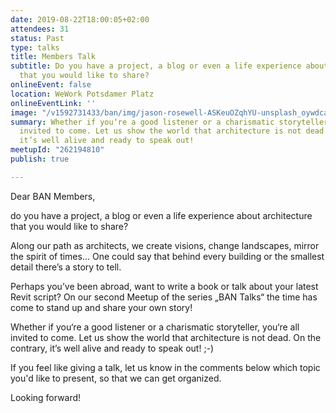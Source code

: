 ```yaml
---
date: 2019-08-22T18:00:05+02:00
attendees: 31
status: Past
type: talks
title: Members Talk
subtitle: Do you have a project, a blog or even a life experience about architecture
  that you would like to share?
onlineEvent: false
location: WeWork Potsdamer Platz
onlineEventLink: ''
image: "/v1592731433/ban/img/jason-rosewell-ASKeuOZqhYU-unsplash_oywdca.jpg"
summary: Whether if you‘re a good listener or a charismatic storyteller, you‘re all
  invited to come. Let us show the world that architecture is not dead. On the contrary,
  it’s well alive and ready to speak out!
meetupId: "262194810"
publish: true

---
```

Dear BAN Members,

do you have a project, a blog or even a life experience about architecture that you would like to share?

Along our path as architects, we create visions, change landscapes, mirror the spirit of times... One could say that behind every building or the smallest detail there’s a story to tell.

Perhaps you’ve been abroad, want to write a book or talk about your latest Revit script? On our second Meetup of the series „BAN Talks“ the time has come to stand up and share your own story!

Whether if you‘re a good listener or a charismatic storyteller, you‘re all invited to come. Let us show the world that architecture is not dead. On the contrary, it’s well alive and ready to speak out! ;-)

If you feel like giving a talk, let us know in the comments below which topic you'd like to present, so that we can get organized.

Looking forward!